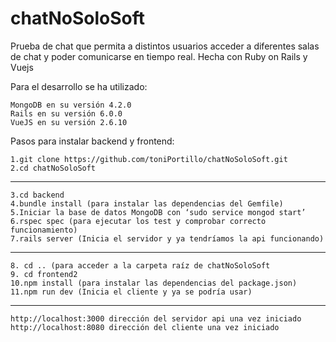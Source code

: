 # chatNoSoloSoft
Prueba de chat que permita a distintos usuarios acceder a diferentes salas de chat y poder comunicarse en tiempo real. Hecha con Ruby on Rails y Vuejs

Para el desarrollo se ha utilizado:
    
    MongoDB en su versión 4.2.0
    Rails en su versión 6.0.0
    VueJS en su versión 2.6.10
Pasos para instalar backend y frontend:
    
    1.git clone https://github.com/toniPortillo/chatNoSoloSoft.git
    2.cd chatNoSoloSoft
-----------------------------------------------------------------------------------------------
    3.cd backend
    4.bundle install (para instalar las dependencias del Gemfile)
    5.Iniciar la base de datos MongoDB con ‘sudo service mongod start’
    6.rspec spec (para ejecutar los test y comprobar correcto funcionamiento)
    7.rails server (Inicia el servidor y ya tendríamos la api funcionando)
-----------------------------------------------------------------------------------------------
    8. cd .. (para acceder a la carpeta raíz de chatNoSoloSoft
    9. cd frontend2
    10.npm install (para instalar las dependencias del package.json)
    11.npm run dev (Inicia el cliente y ya se podría usar)
-----------------------------------------------------------------------------------------------
    http://localhost:3000 dirección del servidor api una vez iniciado
    http://localhost:8080 dirección del cliente una vez iniciado
